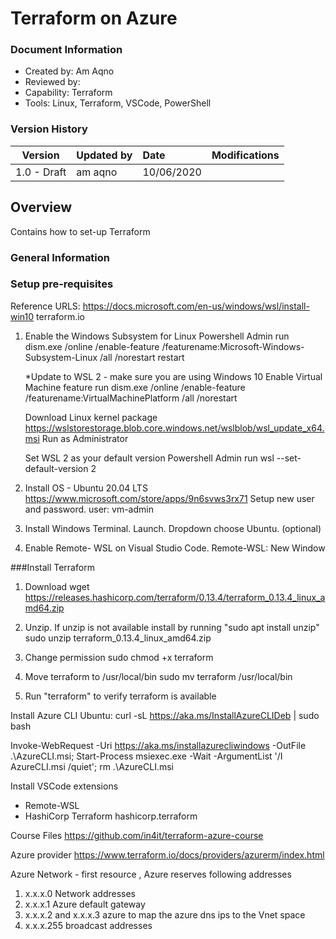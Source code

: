 # Terraform on Azure

### Document Information

- Created by: Am Aqno
- Reviewed by: 
- Capability: Terraform
- Tools: Linux, Terraform, VSCode, PowerShell

### Version History

| Version | Updated by | Date | Modifications |
|-------|:-------------|:-----|:-----|
| 1.0 - Draft | am aqno | 10/06/2020 | |

## Overview

Contains how to set-up Terraform

### General Information


### Setup pre-requisites 

Reference URLS:
https://docs.microsoft.com/en-us/windows/wsl/install-win10
terraform.io


1. Enable the Windows Subsystem for Linux
   Powershell Admin run 
   dism.exe /online /enable-feature /featurename:Microsoft-Windows-Subsystem-Linux /all /norestart
   restart 
   
   *Update to WSL 2 - make sure you are using Windows 10
   Enable Virtual Machine feature run
   dism.exe /online /enable-feature /featurename:VirtualMachinePlatform /all /norestart
   
   Download Linux kernel package
   https://wslstorestorage.blob.core.windows.net/wslblob/wsl_update_x64.msi
   Run as Administrator
   
   Set WSL 2 as your default version
   Powershell Admin run
   wsl --set-default-version 2
   

2. Install OS - Ubuntu 20.04 LTS   https://www.microsoft.com/store/apps/9n6svws3rx71
   Setup new user and password.
   user: vm-admin
   
3. Install Windows Terminal. Launch. Dropdown choose Ubuntu. (optional)
4. Enable Remote- WSL on Visual Studio Code.
   Remote-WSL: New Window
   
###Install Terraform
1. Download
   wget https://releases.hashicorp.com/terraform/0.13.4/terraform_0.13.4_linux_amd64.zip
   
2. Unzip. If unzip is not available install by running "sudo apt install unzip"
   sudo unzip terraform_0.13.4_linux_amd64.zip

3. Change permission
   sudo chmod +x terraform
 
4. Move terraform to /usr/local/bin
   sudo mv terraform /usr/local/bin
   
5. Run "terraform" to verify terraform is available


Install Azure CLI
Ubuntu:  curl -sL https://aka.ms/InstallAzureCLIDeb | sudo bash

Invoke-WebRequest -Uri https://aka.ms/installazurecliwindows -OutFile .\AzureCLI.msi; Start-Process msiexec.exe -Wait -ArgumentList '/I AzureCLI.msi /quiet'; rm .\AzureCLI.msi


Install VSCode extensions
- Remote-WSL
- HashiCorp Terraform hashicorp.terraform

Course Files
https://github.com/in4it/terraform-azure-course

Azure provider
https://www.terraform.io/docs/providers/azurerm/index.html



Azure 
Network - first resource , Azure reserves following addresses
1. x.x.x.0 Network addresses
2. x.x.x.1 Azure default gateway
3. x.x.x.2 and x.x.x.3 azure to map the azure dns ips to the Vnet space
4. x.x.x.255 broadcast addresses








